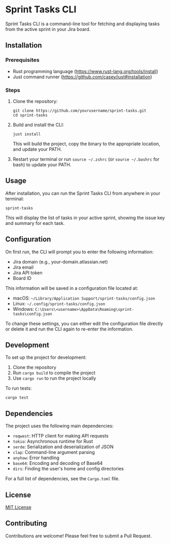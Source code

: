 # Sprint Tasks CLI

Sprint Tasks CLI is a command-line tool for fetching and displaying tasks from the active sprint in your Jira board.

## Installation

### Prerequisites

- Rust programming language (https://www.rust-lang.org/tools/install)
- Just command runner (https://github.com/casey/just#installation)

### Steps

1. Clone the repository:
   ```
   git clone https://github.com/yourusername/sprint-tasks.git
   cd sprint-tasks
   ```

2. Build and install the CLI:
   ```
   just install
   ```

   This will build the project, copy the binary to the appropriate location, and update your PATH.

3. Restart your terminal or run `source ~/.zshrc` (or `source ~/.bashrc` for bash) to update your PATH.

## Usage

After installation, you can run the Sprint Tasks CLI from anywhere in your terminal:

```
sprint-tasks
```

This will display the list of tasks in your active sprint, showing the issue key and summary for each task.

## Configuration

On first run, the CLI will prompt you to enter the following information:

- Jira domain (e.g., your-domain.atlassian.net)
- Jira email
- Jira API token
- Board ID

This information will be saved in a configuration file located at:
- macOS: `~/Library/Application Support/sprint-tasks/config.json`
- Linux: `~/.config/sprint-tasks/config.json`
- Windows: `C:\Users\<username>\AppData\Roaming\sprint-tasks\config.json`

To change these settings, you can either edit the configuration file directly or delete it and run the CLI again to re-enter the information.

## Development

To set up the project for development:

1. Clone the repository
2. Run `cargo build` to compile the project
3. Use `cargo run` to run the project locally

To run tests:
```
cargo test
```

## Dependencies

The project uses the following main dependencies:

- `reqwest`: HTTP client for making API requests
- `tokio`: Asynchronous runtime for Rust
- `serde`: Serialization and deserialization of JSON
- `clap`: Command-line argument parsing
- `anyhow`: Error handling
- `base64`: Encoding and decoding of Base64
- `dirs`: Finding the user's home and config directories

For a full list of dependencies, see the `Cargo.toml` file.

## License

[MIT License](LICENSE)

## Contributing

Contributions are welcome! Please feel free to submit a Pull Request.